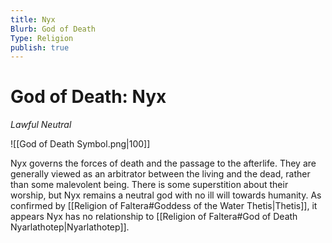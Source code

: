 ```yaml
---
title: Nyx
Blurb: God of Death
Type: Religion
publish: true
---
```


# God of Death: Nyx

_Lawful Neutral_

![[God of Death Symbol.png|100]]

Nyx governs the forces of death and the passage to the afterlife. They are generally viewed as an arbitrator between the living and the dead, rather than some malevolent being. There is some superstition about their worship, but Nyx remains a neutral god with no ill will towards humanity. As confirmed by [[Religion of Faltera#Goddess of the Water Thetis|Thetis]], it appears Nyx has no relationship to [[Religion of Faltera#God of Death Nyarlathotep|Nyarlathotep]].
